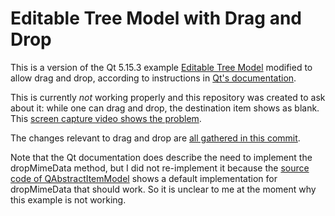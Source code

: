# Editable Tree Model with Drag and Drop

This is a version of the Qt 5.15.3 example [Editable Tree Model](https://doc.qt.io/qt-5/qtwidgets-itemviews-editabletreemodel-example.html)
modified to allow drag and drop, according to instructions in [Qt's documentation](https://doc.qt.io/qt-5/model-view-programming.html#using-model-view-classes).

This is currently *not* working properly and this repository was created to ask about it: while one can drag and drop, the destination item shows as blank. This [screen capture video shows the problem](https://github.com/rodrigodesalvobraz/editabletreemodelwithdraganddrop/blob/master/Editable%20Tree%20Model%20with%20Drag%20and%20Drop%20problem.mp4?raw=true).

The changes relevant to drag and drop are [all gathered in this commit](https://github.com/rodrigodesalvobraz/editabletreemodelwithdraganddrop/commit/7ccaa8511ed95267499a3e8852a3450d41a06b53).

Note that the Qt documentation does describe the need to implement the dropMimeData method, but I did not re-implement it because the [source code of QAbstractItemModel](https://github.com/qt/qtbase/blob/52077d4f0193a236eacac98f75994b44a4c30a91/src/corelib/itemmodels/qabstractitemmodel.cpp#L2231) shows a default implementation for dropMimeData that should work. So it is unclear to me at the moment why this example is not working.


